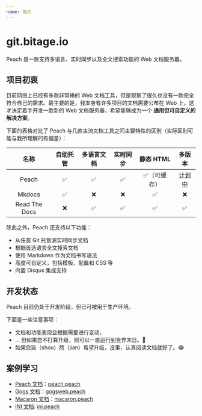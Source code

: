 ```yaml
---
name: 简介
---
```


# git.bitage.io 

Peach 是一款支持多语言、实时同步以及全文搜索功能的 Web 文档服务器。

## 项目初衷

目前网络上已经有多款非常棒的 Web 文档工具，但是观察了很久也没有一款完全符合自己的需求。最主要的是，我本身有许多项目的文档需要公布在 Web 上，这才决定着手开发一款新的 Web 文档服务器，希望能够成为一个 **通用但可自定义的解决方案**。

下面的表格对比了 Peach 与几款主流文档工具之间主要特性的区别（实际区别可能与我所理解的有偏差）：

|名称|自助托管|多语言文档|实时同步|静态 HTML|多版本|
|:--:|:---------:|:------------:|:------------:|:---------:|:---------:|
|Peach|✅|✅|✅|✅（可缓存）|[计划中](/docs/intro/roadmap)|
|Mkdocs|✅|❌|❌|✅|❌|
|Read The Docs|❌|✅|✅|✅|✅|

除此之外，Peach 还支持以下功能：

- 从任意 Git 托管源实时同步文档
- 根据首选语言全文搜索文档
- 使用 Markdown 作为文档书写语法
- 高度可自定义，包括模板、配置和 CSS 等
- 内置 Disqus 集成支持

## 开发状态

Peach 目前仍处于开发阶段，但已可被用于生产环境。

下面是一些注意事项：

- 文档和功能表现会根据需要进行变动，
- ... 但如果您不打算升级，则可以一直运行到世界末日。:100:
- 如果您突（shou）然（jian）希望升级，没事，认真阅读文档就好了。:joy:

## 案例学习

- [Peach 文档](http://peachdocs.org/)：[peach.peach](https://github.com/peachdocs/peach.peach)
- [Gogs 文档](http://gogs.io/)：[gogsweb.peach](https://github.com/gogits/gogsweb.peach)
- [Macaron 文档](http://go-macaron.com/)：[macaron.peach](https://github.com/macaron-contrib/macaron.peach)
- [INI 文档](https://ini.unknwon.io/): [ini.peach](https://github.com/go-ini/ini.peach)
